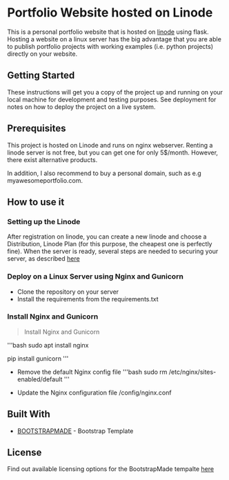 # Portfolio Website hosted on Linode

This is a personal portfolio website that is hosted on [linode](www.linode.com) using flask. Hosting a website on a linux server has the big advantage that you are able to publish portfolio projects with working examples (i.e. python projects) directly on your website. 

## Getting Started

These instructions will get you a copy of the project up and running on your local machine for development and testing purposes. See deployment for notes on how to deploy the project on a live system.

## Prerequisites

This project is hosted on Linode and runs on nginx webserver. Renting a linode server is not free, but you can get one for only 5$/month. However, there exist alternative products.

In addition, I also recommend to buy a personal domain, such as e.g myawesomeportfolio.com.

## How to use it

### Setting up the Linode

After registration on linode, you can create a new linode and choose a Distribution, Linode Plan (for this purpose, the cheapest one is perfectly fine).
When the server is ready, several steps are needed to securing your server, as described [here](https://www.linode.com/docs/guides/securing-your-server/)

### Deploy on a Linux Server using Nginx and Gunicorn

- Clone the repository on your server
- Install the requirements from the requirements.txt

### Install Nginx and Gunicorn

> Install Nginx and Gunicorn

'''bash
sudo apt install nginx

pip install gunicorn 
'''

- Remove the default Nginx config file
'''bash
sudo rm /etc/nginx/sites-enabled/default
'''

- Update the Nginx configuration file /config/nginx.conf 

 
## Built With

* [BOOTSTRAPMADE](https://bootstrapmade.com/) - Bootstrap Template

## License

Find out available licensing options for the BootstrapMade tempalte [here](https://bootstrapmade.com/license/)

